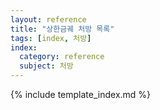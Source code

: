 ```yaml
---
layout: reference
title: "상한금궤 처방 목록"
tags: [index, 처방]
index:
  category: reference
  subject: 처방
---
```


{% include template_index.md %}
